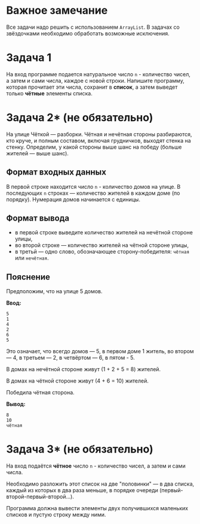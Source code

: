 # Важное замечание

Все задачи надо решить с использованием `ArrayList`. В задачах со звёздочками необходимо обработать возможные исключения.

# Задача 1

На вход программе подается натуральное число `n` - количество чисел, а затем и сами числа, каждое с новой строки. Напишите программу, которая прочитает эти числа, сохранит в **список**, а затем выведет только **чётные** элементы списка.

# Задача 2* (не обязательно)

На улице Чёткой — разборки. Чётная и нечётная стороны разбираются, кто круче, и полным составом, включая грудничков, выходят стенка на стенку. Определим, у какой стороны выше шанс на победу (больше жителей — выше шанс).

## Формат входных данных
В первой строке находится число `n` - количество домов на улице. В последующих `n` строках — количество жителей в каждом доме (по порядку). Нумерация домов начинается с единицы.

## Формат вывода
- в первой строке выведите количество жителей на нечётной стороне улицы,
- во второй строке — количество жителей на чётной стороне улицы,
- в третьй — одно слово, обозначающее сторону-победителя: `чётная` или `нечётная`.

## Пояснение
Предположим, что на улице 5 домов.

**Ввод:**
```
5
1
4
2
6
5
```
Это означает, что всегдо домов — 5, в первом доме 1 житель, во втором — 4, в третьем — 2, в четвёртом — 6, в пятом - 5.

В домах на нечётной стороне живут (1 + 2 + 5 = 8) жителей.

В домах на чётной стороне живут (4 + 6 = 10) жителей.

Победила чётная сторона.

**Вывод:**
```
8
10
чётная
```

# Задача 3* (не обязательно)

На вход подаётся **чётное** число `n` - количество чисел, а затем и сами числа.

Необходимо разложить этот список на две "половинки" — в два списка, каждый из которых в два раза меньше, в порядке очереди (первый-второй-первый-второй...).

Программа должна вывести элементы двух получившихся маленьких списков и пустую строку между ними.
